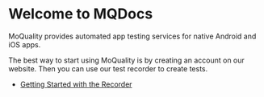 # Welcome to MQDocs

MoQuality provides automated app testing services for native Android and iOS apps.

The best way to start using MoQuality is by creating an account on our website. Then you can use our test recorder to create tests.

* [Getting Started with the Recorder](recorder)

